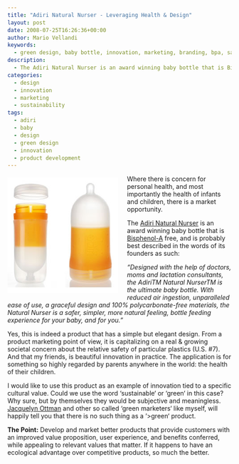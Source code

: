 ```yaml
---
title: "Adiri Natural Nurser - Leveraging Health & Design"
layout: post
date: 2008-07-25T16:26:36+00:00
author: Mario Vellandi
keywords:
  - green design, baby bottle, innovation, marketing, branding, bpa, safe, review, green design
description:
  - The Adiri Natural Nurser is an award winning baby bottle that is Bisphenol-A free, and is probably best described in the words of its founders as such
categories:
  - design
  - innovation
  - marketing
  - sustainability
tags:
  - adiri
  - baby
  - design
  - green design
  - innovation
  - product development
---
```

<img class="alignleft size-full wp-image-229" style="margin:5px 20px 5px 0; float: left;" title="adiri natural nurser baby bottle" src="/images/2008/adiri.jpg" alt="the adiri natural nurser baby bottle" width="249" height="260" />

Where there is concern for personal health, and most importantly the health of infants and children, there is a market opportunity.

The <a rel="nofollow" title="adiri natural nurser baby bottle website" href="http://www.adiri.com/">Adiri Natural Nurser</a> is an award winning baby bottle that is <a rel="nofollow" title="bisphenol-a bpa article on wikipedia" href="http://en.wikipedia.org/wiki/Bisphenol-A">Bisphenol-A</a> free, and is probably best described in the words of its founders as such:

*&#8220;Designed with the help of doctors, moms and lactation consultants, the AdiriTM Natural NurserTM is the ultimate baby bottle. With reduced air ingestion, unparalleled ease of use, a graceful design and 100% polycarbonate-free materials, the Natural Nurser is a safer, simpler, more natural feeling, bottle feeding experience for your baby, and for you.&#8221;*

Yes, this is indeed a product that has a simple but elegant design. From a product marketing point of view, it is capitalizing on a real & growing societal concern about the relative safety of particular plastics (U.S. #7). And that my friends, is beautiful innovation in practice. The application is for something so highly regarded by parents anywhere in the world: the health of their children.

I would like to use this product as an example of innovation tied to a specific cultural value. Could we use the word &#8216;sustainable&#8216; or &#8216;green&#8216; in this case? Why sure, but by themselves they would be subjective and meaningless. <a rel="nofollow" title="jacquelyn ottman green marketing superstar" href="http://www.greenmarketing.com">Jacquelyn Ottman</a> and other so called &#8216;green marketers&#8216; like myself, will happily tell you that there is no such thing as a &#8216;>green&#8216; product.

__The Point:__ Develop and market better products that provide customers with an improved value proposition, user experience, and benefits conferred, while appealing to relevant values that matter. If it happens to have an ecological advantage over competitive products, so much the better.
